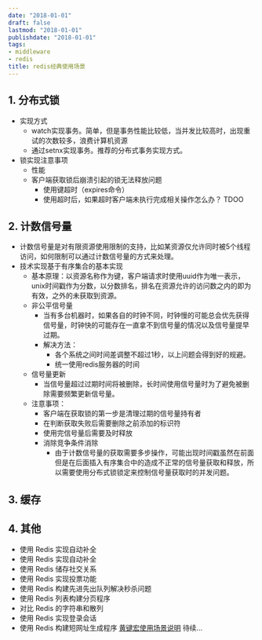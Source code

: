```yaml
---
date: "2018-01-01"
draft: false
lastmod: "2018-01-01"
publishdate: "2018-01-01"
tags:
- middleware
- redis
title: redis经典使用场景
---
```

## 1. 分布式锁
* 实现方式
    * watch实现事务。简单，但是事务性能比较低，当并发比较高时，出现重试的次数较多，浪费计算机资源
    * 通过setnx实现事务。推荐的分布式事务实现方式。
* 锁实现注意事项
    * 性能
    * 客户端获取锁后崩溃引起的锁无法释放问题
        * 使用键超时（expires命令） 
        * 使用超时后，如果超时客户端未执行完成相关操作怎么办？ TDOO

## 2. 计数信号量
* 计数信号量是对有限资源使用限制的支持，比如某资源仅允许同时被5个线程访问，如何限制可以通过计数信号量的方式来处理。
* 技术实现基于有序集合的基本实现
    * 基本原理：以资源名称作为键，客户端请求时使用uuid作为唯一表示，unix时间戳作为分数，以分数排名，排名在资源允许的访问数之内的即为有效，之外的未获取到资源。
    * 非公平信号量
        * 当有多台机器时，如果各自的时钟不同，时钟慢的可能总会优先获得信号量，时钟快的可能存在一直拿不到信号量的情况以及信号量提早过期。
        * 解决方法：
            * 各个系统之间时间差调整不超过1秒，以上问题会得到好的规避。
            * 统一使用redis服务器的时间
    * 信号量更新
        * 当信号量超过过期时间将被删除，长时间使用信号量时为了避免被删除需要频繁更新信号量。
    * 注意事项：
        * 客户端在获取锁的第一步是清理过期的信号量持有者
        * 在判断获取失败后需要删除之前添加的标识符
        * 使用完信号量后需要及时释放
        * 消除竞争条件消除
            * 由于计数信号量的获取需要多步操作，可能出现时间戳虽然在前面但是在后面插入有序集合中的造成不正常的信号量获取和释放，所以需要使用分布式锁锁定来控制信号量获取时的并发问题。

## 3. 缓存

## 4. 其他
* 使用 Redis 实现自动补全
* 使用 Redis 实现自动补全
* 使用 Redis 储存社交关系
* 使用 Redis 实现投票功能
* 使用 Redis 构建先进先出队列解决秒杀问题
* 使用 Redis 列表构建分页程序
* 对比 Redis 的字符串和散列
* 使用 Redis 实现登录会话
* 使用 Redis 构建短网址生成程序
[黄键宏使用场景说明](https://blog.huangz.me/2019/index.html)
待续... 